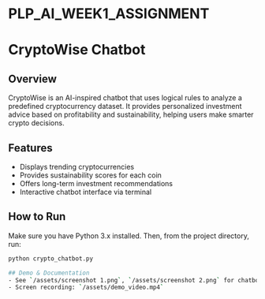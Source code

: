 # PLP_AI_WEEK1_ASSIGNMENT
# CryptoWise Chatbot

## Overview  
CryptoWise is an AI-inspired chatbot that uses logical rules to analyze a predefined cryptocurrency dataset. It provides personalized investment advice based on profitability and sustainability, helping users make smarter crypto decisions.

## Features  
- Displays trending cryptocurrencies  
- Provides sustainability scores for each coin  
- Offers long-term investment recommendations  
- Interactive chatbot interface via terminal  

## How to Run  
Make sure you have Python 3.x installed. Then, from the project directory, run:  
```bash
python crypto_chatbot.py

## Demo & Documentation  
- See `/assets/screenshot 1.png`, `/assets/screenshot 2.png` for chatbot interactions.  
- Screen recording: `/assets/demo_video.mp4`
